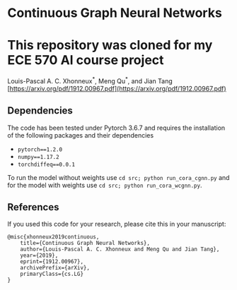# Continuous Graph Neural Networks
# This repository was cloned for my ECE 570 AI course project
Louis-Pascal A. C. Xhonneux<sup>\*</sup>, Meng Qu<sup>\*</sup>, and Jian Tang  
[https://arxiv.org/pdf/1912.00967.pdf](https://arxiv.org/pdf/1912.00967.pdf)

## Dependencies

The code has been tested under Pytorch 3.6.7 and requires the installation of the following packages and their dependencies

 - `pytorch==1.2.0`
 - `numpy==1.17.2`
 - `torchdiffeq==0.0.1`

To run the model without weights use `cd src; python run_cora_cgnn.py` and for the model with weights use `cd src; python run_cora_wcgnn.py`.

## References
If you used this code for your research, please cite this in your manuscript:

```
@misc{xhonneux2019continuous,
    title={Continuous Graph Neural Networks},
    author={Louis-Pascal A. C. Xhonneux and Meng Qu and Jian Tang},
    year={2019},
    eprint={1912.00967},
    archivePrefix={arXiv},
    primaryClass={cs.LG}
}
```
